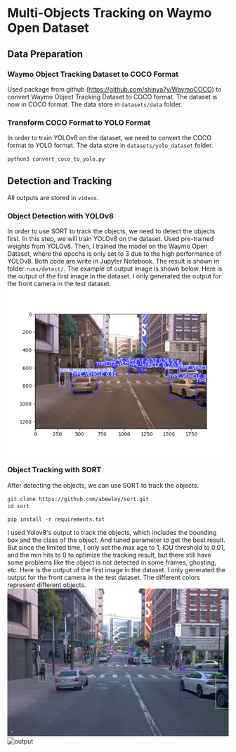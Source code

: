 # Multi-Objects Tracking on Waymo Open Dataset
## Data Preparation
### Waymo Object Tracking Dataset to COCO Format
Used package from github (https://github.com/shinya7y/WaymoCOCO) to convert Waymo Object Tracking Dataset to COCO format.
The dataset is now in COCO format. The data store in `datasets/data` folder.
### Transform COCO Format to YOLO Format
In order to train YOLOv8 on the dataset, we need to convert the COCO format to YOLO format. The data store in `datasets/yolo_dataset` folder.
```angular2html
python3 convert_coco_to_yolo.py
```
## Detection and Tracking
All outputs are stored in `videos`.
### Object Detection with YOLOv8
In order to use SORT to track the objects, we need to detect the objects first. 
In this step, we will train YOLOv8 on the dataset. 
Used pre-trained weights from YOLOv8. 
Then, I trained the model on the Waymo Open Dataset, where the epochs is only set to 3 due to the high performance of YOLOv8.
Both code are write in Jupyter Notebook. The result is shown in folder `runs/detect/`.
The example of output image is shown below.
Here is the output of the first image in the dataset. I only generated the output for the front camera in the test dataset.
![output](generated_imgs/yolo_output_images/result_0.jpg)

### Object Tracking with SORT
After detecting the objects, we can use SORT to track the objects.

```angular2html
git clone https://github.com/abewley/sort.git
cd sort
```
```angular2html
pip install -r requirements.txt
```
I used Yolov8's output to track the objects, which includes the bounding box and the class of the object.
And tuned parameter to get the best result. But since the limited time, I only set the max age to 1, IOU threshold to 0.01, 
and the min hits to 0 to optimize the tracking result, but there still have some problems like the object is not detected in some frames, ghosting, etc.
Here is the output of the first image in the dataset. I only generated the output for the front camera in the test dataset. The different colors represent different objects.
![output](generated_imgs/sort_output_images/val_00000_00000_camera1.jpg)
![output](videos/sort_output.gif)
